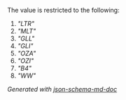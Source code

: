 The value is restricted to the following: 

 1. _"LTR"_
 2. _"MLT"_
 3. _"GLL"_
 4. _"GLI"_
 5. _"OZA"_
 6. _"OZI"_
 7. _"B4"_
 8. _"WW"_

_Generated with [json-schema-md-doc](https://brianwendt.github.io/json-schema-md-doc/)_
